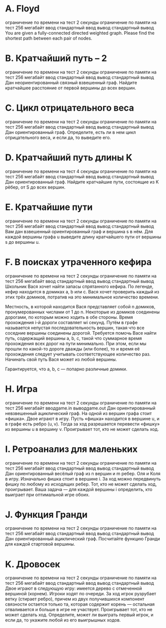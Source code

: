 # A. Floyd

ограничение по времени на тест 2 секунды
ограничение по памяти на тест 256 мегабайт
ввод стандартный ввод
вывод стандартный вывод
You are given a fully-connected directed weighted graph. Please find the shortest path between each pair of nodes.

# B. Кратчайший путь – 2

ограничение по времени на тест 2 секунды
ограничение по памяти на тест 256 мегабайт
ввод стандартный ввод
вывод стандартный вывод
Дан неориентированный связный взвешенный граф. Найдите кратчайшее расстояние от первой вершины до всех вершин.

# C. Цикл отрицательного веса

ограничение по времени на тест 2 секунды
ограничение по памяти на тест 256 мегабайт
ввод стандартный ввод
вывод стандартный вывод
Дан ориентированный граф. Определите, есть ли в нем цикл отрицательного веса, и если да, то выведите его.

# D. Кратчайший путь длины K

ограничение по времени на тест 4 секунды
ограничение по памяти на тест 256 мегабайт
ввод стандартный ввод
вывод стандартный вывод
Дан ориентированный граф. Найдите кратчайшие пути, состоящие из K рёбер, от S до всех вершин.

# E. Кратчайшие пути

ограничение по времени на тест 2 секунды
ограничение по памяти на тест 256 мегабайт
ввод стандартный ввод
вывод стандартный вывод
Вам дан взвешенный ориентированный граф и вершина s в нём. Для каждой вершины графа u выведите длину кратчайшего пути от вершины s до вершины u.

# F. В поисках утраченного кефира

ограничение по времени на тест 2 секунды
ограничение по памяти на тест 256 мегабайт
ввод стандартный ввод
вывод стандартный вывод
Школьник Вася хочет найти запасы спрятанного кефира. По легенде, кефир находится в домиках a, b или c. Вася хочет проверить каждый из этих трёх домиков, потратив на это минимальное количество времени.

Местность, в которой находится Вася представляет собой n домиков, пронумерованных числами от 1 до n. Некоторые из домиков соединены дорогами, по которым можно ходить в обе стороны. Время прохождения i-й дороги составляет wi секунд. Путём в графе называется непустая последовательность вершин, такая что все соседние вершины соединены дорогой. Требуется помочь Васе найти путь, содержащий вершины a, b, c, такой что суммарное время прохождения всех дорог на пути минимально. При этом, если мы прошли по какой-то дороге дважды (или более), то и время её прохождения следует учитывать соответствующее количество раз. Начинать свой путь Вася может из любой вершины.

Гарантируется, что a, b, c — попарно различные домики.

# H. Игра

ограничение по времени на тест 2 секунды
ограничение по памяти на тест 256 мегабайт
вводgame.in
выводgame.out
Дан ориентированный невзвешенный ациклический граф. На одной из вершин графа стоит «фишка». Двое играют в игру. Пусть «фишка» находится в вершине u, и в графе есть ребро (u, v). Тогда за ход разрешается перевести «фишку» из вершины u в вершину v. Проигрывает тот, кто не может сделать ход.

# I. Ретроанализ для маленьких

ограничение по времени на тест 2 секунды
ограничение по памяти на тест 256 мегабайт
ввод стандартный ввод
вывод стандартный вывод
Дан ориентированный весёлый граф из n вершин и m ребер. Оля и Коля в игру. Изначально фишка стоит в вершине i. За ход можно передвинуть фишку по любому из исходящих ребер. Тот, кто не может сделать ход, проигрывает. Ваша задача — для каждой вершины i определить, кто выиграет при оптимальной игре обоих.

# J. Функция Гранди

ограничение по времени на тест 2 секунды
ограничение по памяти на тест 256 мегабайт
ввод стандартный ввод
вывод стандартный вывод
Дан ориентированный ациклический граф. Посчитайте функцию Гранди для каждой стартовой вершины.

# K. Дровосек

ограничение по времени на тест 2 секунды
ограничение по памяти на тест 256 мегабайт
ввод стандартный ввод
вывод стандартный вывод
Двое играют в следующую игру: имеется дерево с отмеченной вершиной (корнем). Игроки ходят по очереди. За ход игрок рузрубает ветку (стирает ребро), причем из двух получившихся компонент связности остается только та, которая содержит корень — остальная отваливается и больше в игре не участвует. Проигрывает тот, кто не может сделать ход. Определите, может ли выиграть первый игрок, и если да, то укажите любой из его выигрышных ходов.
